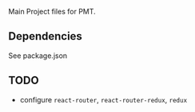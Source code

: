 Main Project files for PMT.

## Dependencies

See package.json

## TODO
* configure `react-router`, `react-router-redux`, `redux`